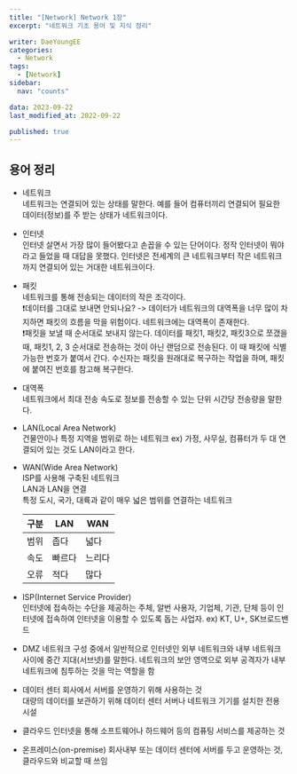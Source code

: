 ```yaml
---
title: "[Network] Network 1장"
excerpt: "네트워크 기초 용어 및 지식 정리"

writer: DaeYoungEE
categories:
  - Network
tags:
  - [Network]
sidebar:
  nav: "counts"

data: 2023-09-22
last_modified_at: 2022-09-22

published: true
---
```


## 용어 정리

- 네트워크  
  네트워크는 연결되어 있는 상태를 말한다. 예를 들어 컴퓨터끼리 연결되어 필요한 데이터(정보)를 주 받는 상태가 네트워크이다.

- 인터넷  
  인터넷 살면서 가장 많이 들어봤다고 손꼽을 수 있는 단어이다. 정작 인터넷이 뭐야 라고 들었을 때 대답을 못했다.
  인터넷은 전세계의 큰 네트워크부터 작은 네트워크까지 연결되어 있는 거대한 네트워크이다.

- 패킷  
  네트워크를 통해 전송되는 데이터의 작은 조각이다.  
  ❗️데이터를 그대로 보내면 안되나요? -> 데이터가 네트워크의 대역폭을 너무 많이 차지하면 패킷의 흐름을 막을 위험이다. 네트워크에는 대역폭이 존재한다.  
  ❗️패킷을 보낼 때 순서대로 보내지 않는다. 데이터를 패킷1, 패킷2, 패킷3으로 쪼갰을 때, 패킷1, 2, 3 순서대로 전송하는 것이 아닌 랜덤으로 전송된다.
  이 때 패킷에 식별가능한 번호가 붙여서 간다.
  수신자는 패킷을 원래대로 복구하는 작업을 하며, 패킷에 붙여진 번호를 참고해 복구한다.

- 대역폭  
  네트워크에서 최대 전송 속도로 정보를 전송할 수 있는 단위 시간당 전송량을 말한다.

- LAN(Local Area Network)  
  건물안이나 특정 지역을 범위로 하는 네트워크 ex) 가정, 사무실, 컴퓨터가 두 대 연결되어 있는 것도 LAN이라고 한다.

- WAN(Wide Area Network)  
  ISP를 사용해 구축된 네트워크  
  LAN과 LAN을 연결  
  특정 도시, 국가, 대륙과 같이 매우 넓은 범위를 연결하는 네트워크

  | 구분 | LAN    | WAN    |
  | ---- | ------ | ------ |
  | 범위 | 좁다   | 넓다   |
  | 속도 | 빠르다 | 느리다 |
  | 오류 | 적다   | 많다   |

- ISP(Internet Service Provider)  
  인터넷에 접속하는 수단을 제공하는 주체, 알번 사용자, 기업체, 기관, 단체 등이 인터넷에 접속하여 인터넷을 이용할 수 있도록 돕는 사업자.
  ex) KT, U+, SK브로드밴드

- DMZ
  네트워크 구성 중에서 일반적으로 인터넷인 외부 네트워크와 내부 네트워크 사이에 중간 지대(서브넷)를 말한다. 네트워크의 보안 영역으로 외부 공격자가 내부 네트워크에 침투하는 것을 막는 역할을 함

- 데이터 센터
  회사에서 서버를 운영하기 위해 사용하는 것  
  대량의 데이터를 보관하기 위해 데이터 센터 서버나 네트워크 기기를 설치한 전용 시설

- 클라우드
  인터넷을 통해 소프트웨어나 하드웨어 등의 컴퓨팅 서비스를 제공하는 것

- 온프레미스(on-premise)
  회사내부 또는 데이터 센터에 서버를 두고 운영하는 것, 클라우드와 비교할 때 쓰임
